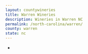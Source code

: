 ```yaml
---
layout: countywineries
title: Warren Wineries
description: Wineries in Warren NC
permalink: /north-carolina/warren/
county: warren
state: nc
---
```

-
